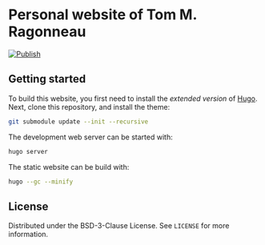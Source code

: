 # Personal website of Tom M. Ragonneau

[![Publish](https://github.com/ragonneau/ragonneau.com/actions/workflows/gh-pages.yml/badge.svg)](https://github.com/ragonneau/ragonneau.com/actions/workflows/gh-pages.yml)

## Getting started

To build this website, you first need to install the *extended version* of [Hugo](https://gohugo.io).
Next, clone this repository, and install the theme:

```bash
git submodule update --init --recursive
```

The development web server can be started with:

```bash
hugo server
```

The static website can be build with:

```bash
hugo --gc --minify
```

## License

Distributed under the BSD-3-Clause License. See `LICENSE` for more information.
